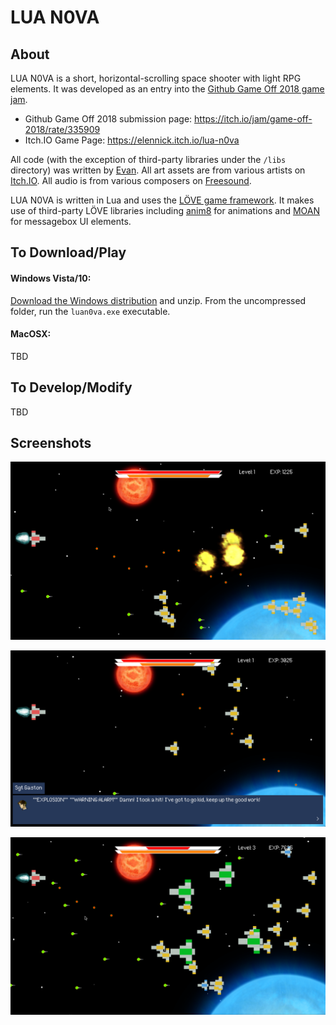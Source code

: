 # LUA N0VA

## About

LUA N0VA is a short, horizontal-scrolling space shooter with light RPG elements. It was developed as an entry into the [Github Game Off 2018 game jam](https://itch.io/jam/game-off-2018).

* Github Game Off 2018 submission page: https://itch.io/jam/game-off-2018/rate/335909
* Itch.IO Game Page: https://elennick.itch.io/lua-n0va

All code (with the exception of third-party libraries under the `/libs` directory) was written by [Evan](https://github.com/elennick). All art assets are from various artists on [Itch.IO](https://itch.io/game-assets/free). All audio is from various composers on [Freesound](https://freesound.org/).

LUA N0VA is written in Lua and uses the [LÖVE game framework](https://love2d.org/). It makes use of third-party LÖVE libraries including [anim8](https://github.com/kikito/anim8) for animations and [MOAN](https://github.com/ttxi/Moan.lua) for messagebox UI elements.

## To Download/Play

#### Windows Vista/10:

[Download the Windows distribution](https://github.com/elennick/luan0va/blob/master/dist/luan0va-windows.zip) and unzip. From the uncompressed folder, run the `luan0va.exe` executable.

#### MacOSX:

TBD

## To Develop/Modify

TBD

## Screenshots

![Screenshot 1](https://github.com/elennick/luan0va/blob/master/screenshots/luan0va1.png)

![Screenshot 2](https://github.com/elennick/luan0va/blob/master/screenshots/luan0va2.png)

![Screenshot 3](https://github.com/elennick/luan0va/blob/master/screenshots/luan0va3.png)

